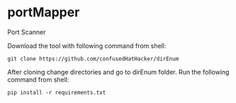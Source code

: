 # portMapper
Port Scanner

Download the tool with following command from shell:
```
git clone https://github.com/confusedHatHacker/dirEnum
```

After cloning change directories and go to dirEnum folder. Run the following command from shell:
```
pip install -r requirements.txt
```

